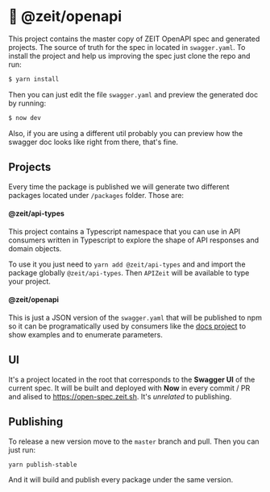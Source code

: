 # 📖 @zeit/openapi

This project contains the master copy of ZEIT OpenAPI spec and generated projects. The source of truth for the spec in located in `swagger.yaml`. To install the project and help us improving the spec just clone the repo and run:

```sh
$ yarn install
```

Then you can just edit the file `swagger.yaml` and preview the generated doc by running:

```sh
$ now dev
```

Also, if you are using a different util probably you can preview how the swagger doc looks like right from there, that's fine.

## Projects

Every time the package is published we will generate two different packages located under `/packages` folder. Those are:

#### @zeit/api-types

This project contains a Typescript namespace that you can use in API consumers written in Typescript to explore the shape of API responses and domain objects.

To use it you just need to `yarn add @zeit/api-types` and and import the package globally `@zeit/api-types`. Then `APIZeit` will be available to type your project.

#### @zeit/openapi

This is just a JSON version of the `swagger.yaml` that will be published to npm so it can be programatically used by consumers like the [docs project](https://github.com/zeit/docs) to show examples and to enumerate parameters.

## UI

It's a project located in the root that corresponds to the **Swagger UI** of the current spec. It will be built and deployed with **Now** in every commit / PR and alised to https://open-spec.zeit.sh. It's _unrelated_ to publishing.

## Publishing

To release a new version move to the `master` branch and pull. Then you can just run:

```
yarn publish-stable
```

And it will build and publish every package under the same version.
